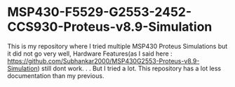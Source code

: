 # MSP430-F5529-G2553-2452-CCS930-Proteus-v8.9-Simulation
This is my repository where I tried multiple MSP430 Proteus Simulations but it did not go very well, Hardware Features(as I said here : https://github.com/Subhankar2000/MSP430G2553-Proteus-v8.9-Simulation) still dont work.
.
.
But I tried a lot.
This repository has a lot less documentation than my previous.

